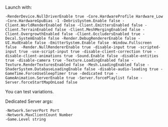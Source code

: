 Launch with:

`
-RenderDevice.NullDriverEnable true -Core.HardwareProfile Hardware_Low -Core.HardwareGpuBias -1 -DebrisSystem.Enable false -Client.WorldRenderEnabled false -Client.EmittersEnabled false -Client.TerrainEnabled false -Client.MeshMergingEnabled false -Client.OvergrowthEnabled false -Client.OccludersEnabled true -Decal.SystemEnable false -Render.DebugRendererEnable false -UI.HudEnable false -EmitterSystem.Enable false -Window.Fullscreen false  -Render.NullRendererEnable true -disable-input true -scripted-input true -use-script-input true -disable-client-correction true -disable-client-animations true -Sound.Enable false -disable-entities true -disable-camera true -Texture.LoadingEnabled false -Texture.RenderTexturesEnabled false -Mesh.LoadingEnabled false -ShaderSystem.DatabaseLoadingEnable false -disable-audio-loading true -GameTime.ForceUseSleepTimer true -dedicated true -GameAnimation.ServerEnable true -Server.forcePlaylist false -Server.forceStartMapOnLoad false
`

You can test variations.

Dedicated Server args:

```
-Network.ServerPort Port
-Network.MaxClientCount Number
-Game.Level string
```
